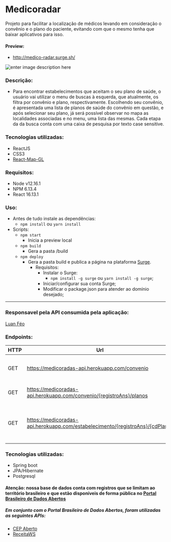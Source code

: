 # Medicoradar

Projeto para facilitar a localização de médicos levando em consideração o convênio e o plano do paciente, evitando com que o mesmo tenha que baixar aplicativos para isso.

#### Preview:
- http://medico-radar.surge.sh/

![enter image description here](https://github.com/doravantebeto/medico-radar-frontend/blob/master/src/assets/Medico%20Radar.gif?raw=true)

### Descrição:
- Para encontrar estabelecimentos que aceitam o seu plano de saúde, o usuário vai utilizar o menu de buscas à esquerda, que atualmente, os filtra por convênio e plano, respectivamente. Escolhendo seu convênio, é apresentada uma lista de planos de saúde do convênio em questão, e após selecionar seu plano, já será possível observar no mapa as localidades associadas e no menu, uma lista das mesmas. Cada etapa da da busca conta com uma caixa de pesquisa por texto case sensitive.

### Tecnologias utilizadas:
- ReactJS
- CSS3
- [React-Map-GL](https://github.com/visgl/react-map-gl#readme)

### Requisitos:
* Node v12.16.1
* NPM 6.13.4
* React 16.13.1
### Uso:
- Antes de tudo instale as dependências:
	- `npm install` ou `yarn install`
- Scripts:
	- `npm start` 
		- Inicia a preview local
	- `npm build`
		- Gera a pasta /build
	- `npm deploy`
		- Gera a pasta build e publica a página na plataforma [Surge](https://surge.sh/).
			- Requisitos:
				- Instalar o Surge:
					- `npm install -g surge` ou `yarn install -g surge`;
				- Iniciar/configurar sua conta Surge;
				- Modificar o package.json para atender ao domínio desejado;
<hr>

### Responsavel pela API consumida pela aplicação:
[Luan Féo](https://github.com/luanvsfeo)

### Endpoints:

|HTTP| Url                            | Descricao                             |
|----|-----------------------------------------------| --------------------------------------|
|GET | https://medicoradas-api.herokuapp.com/convenio| Retorna os convênios presentes na base|
|GET | https://medicoradas-api.herokuapp.com/convenio/{registroAns}/planos| Retorna os planos do convênio|
|GET |https://medicoradas-api.herokuapp.com/estabelecimento/{registroAns}/{cdPlano} |  Retorna os estabelecimentos levando em consideração o plano e o convenio|


### Tecnologias utilizadas:
- Spring boot
- JPA/Hibernate
- Postgresql

#### Atenção: nossa base de dados conta com registros que se limitam ao território brasileiro e que estão disponíveis de forma pública no [Portal Brasileiro de Dados Abertos](http://www.dados.gov.br/)
##### Em conjunto com o Portal Brasileiro de  Dados Abertos, foram utilizadas as seguintes APIs:
- [CEP Aberto](https://cepaberto.com/)
- [ReceitaWS](https://receitaws.com.br/api)
